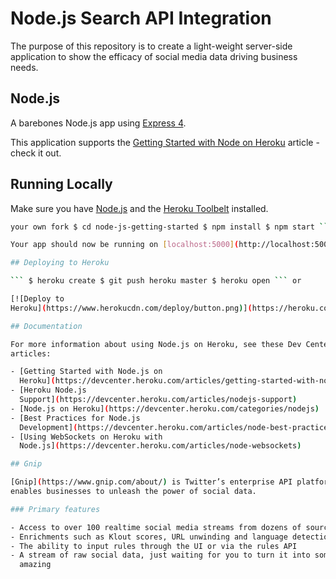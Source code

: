 # Node.js Search API Integration

The purpose of this repository is to create a light-weight server-side
application to show the efficacy of social media data driving business needs.

## Node.js

A barebones Node.js app using [Express 4](http://expressjs.com/).

This application supports the [Getting Started with Node on
Heroku](https://devcenter.heroku.com/articles/getting-started-with-nodejs)
article - check it out.

## Running Locally

Make sure you have [Node.js](http://nodejs.org/) and the [Heroku
Toolbelt](https://toolbelt.heroku.com/) installed.

```sh $ git clone git@github.com:heroku/node-js-getting-started.git # or clone
your own fork $ cd node-js-getting-started $ npm install $ npm start ```

Your app should now be running on [localhost:5000](http://localhost:5000/).

## Deploying to Heroku

``` $ heroku create $ git push heroku master $ heroku open ``` or

[![Deploy to
Heroku](https://www.herokucdn.com/deploy/button.png)](https://heroku.com/deploy)

## Documentation

For more information about using Node.js on Heroku, see these Dev Center
articles:

- [Getting Started with Node.js on
  Heroku](https://devcenter.heroku.com/articles/getting-started-with-nodejs)
- [Heroku Node.js
  Support](https://devcenter.heroku.com/articles/nodejs-support)
- [Node.js on Heroku](https://devcenter.heroku.com/categories/nodejs)
- [Best Practices for Node.js
  Development](https://devcenter.heroku.com/articles/node-best-practices)
- [Using WebSockets on Heroku with
  Node.js](https://devcenter.heroku.com/articles/node-websockets)

## Gnip

[Gnip](https://www.gnip.com/about/) is Twitter’s enterprise API platform that
enables businesses to unleash the power of social data.

### Primary features

- Access to over 100 realtime social media streams from dozens of sources
- Enrichments such as Klout scores, URL unwinding and language detection
- The ability to input rules through the UI or via the rules API
- A stream of raw social data, just waiting for you to turn it into something
  amazing
